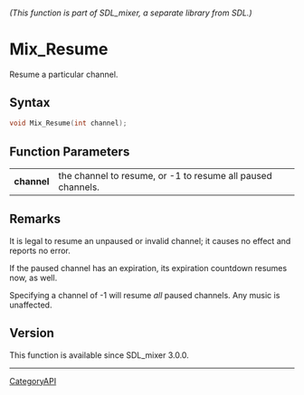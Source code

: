 ###### (This function is part of SDL_mixer, a separate library from SDL.)
# Mix_Resume

Resume a particular channel.

## Syntax

```c
void Mix_Resume(int channel);

```

## Function Parameters

|                 |                                                             |
| --------------- | ----------------------------------------------------------- |
| **channel**     | the channel to resume, or -1 to resume all paused channels. |

## Remarks

It is legal to resume an unpaused or invalid channel; it causes no effect
and reports no error.

If the paused channel has an expiration, its expiration countdown resumes
now, as well.

Specifying a channel of -1 will resume _all_ paused channels. Any music is
unaffected.

## Version

This function is available since SDL_mixer 3.0.0.

----
[CategoryAPI](CategoryAPI.md)
